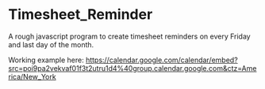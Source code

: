 # Timesheet_Reminder
A rough javascript program to create timesheet reminders on every Friday and last day of the month.

Working example here: https://calendar.google.com/calendar/embed?src=poi9pa2vekvaf01f3t2utru1d4%40group.calendar.google.com&ctz=America/New_York
